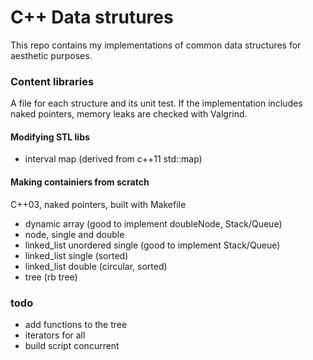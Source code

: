 # C++ Data strutures #


This repo contains my implementations of common data structures for aesthetic purposes. 

### Content libraries ###
A file for each structure and its unit test. 
If the implementation includes naked pointers, memory leaks are checked with Valgrind. 

#### Modifying STL libs ####
* interval map (derived from c++11 std::map)

#### Making containiers from scratch  ####
C++03, naked pointers, built with Makefile

* dynamic array (good to implement doubleNode, Stack/Queue)
* node, single and double 
* linked_list unordered single (good to implement Stack/Queue)
* linked_list single (sorted)
* linked_list double (circular, sorted)
* tree (rb tree)

### todo ###
* add functions to the tree 
* iterators for all 
* build script concurrent
